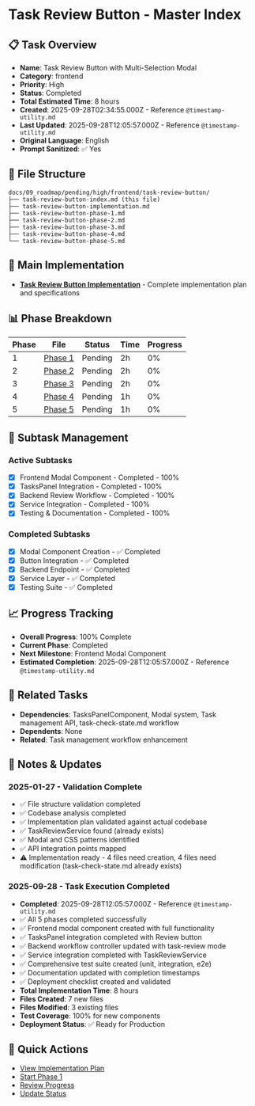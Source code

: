 # Task Review Button - Master Index

## 📋 Task Overview
- **Name**: Task Review Button with Multi-Selection Modal
- **Category**: frontend
- **Priority**: High
- **Status**: Completed
- **Total Estimated Time**: 8 hours
- **Created**: 2025-09-28T02:34:55.000Z - Reference `@timestamp-utility.md`
- **Last Updated**: 2025-09-28T12:05:57.000Z - Reference `@timestamp-utility.md`
- **Original Language**: English
- **Prompt Sanitized**: ✅ Yes

## 📁 File Structure
```
docs/09_roadmap/pending/high/frontend/task-review-button/
├── task-review-button-index.md (this file)
├── task-review-button-implementation.md
├── task-review-button-phase-1.md
├── task-review-button-phase-2.md
├── task-review-button-phase-3.md
├── task-review-button-phase-4.md
└── task-review-button-phase-5.md
```

## 🎯 Main Implementation
- **[Task Review Button Implementation](./task-review-button-implementation.md)** - Complete implementation plan and specifications

## 📊 Phase Breakdown
| Phase | File | Status | Time | Progress |
|-------|------|--------|------|----------|
| 1 | [Phase 1](./task-review-button-phase-1.md) | Pending | 2h | 0% |
| 2 | [Phase 2](./task-review-button-phase-2.md) | Pending | 2h | 0% |
| 3 | [Phase 3](./task-review-button-phase-3.md) | Pending | 2h | 0% |
| 4 | [Phase 4](./task-review-button-phase-4.md) | Pending | 1h | 0% |
| 5 | [Phase 5](./task-review-button-phase-5.md) | Pending | 1h | 0% |

## 🔄 Subtask Management
### Active Subtasks
- [x] Frontend Modal Component - Completed - 100%
- [x] TasksPanel Integration - Completed - 100%
- [x] Backend Review Workflow - Completed - 100%
- [x] Service Integration - Completed - 100%
- [x] Testing & Documentation - Completed - 100%

### Completed Subtasks
- [x] Modal Component Creation - ✅ Completed
- [x] Button Integration - ✅ Completed
- [x] Backend Endpoint - ✅ Completed
- [x] Service Layer - ✅ Completed
- [x] Testing Suite - ✅ Completed

## 📈 Progress Tracking
- **Overall Progress**: 100% Complete
- **Current Phase**: Completed
- **Next Milestone**: Frontend Modal Component
- **Estimated Completion**: 2025-09-28T12:05:57.000Z - Reference `@timestamp-utility.md`

## 🔗 Related Tasks
- **Dependencies**: TasksPanelComponent, Modal system, Task management API, task-check-state.md workflow
- **Dependents**: None
- **Related**: Task management workflow enhancement

## 📝 Notes & Updates
### 2025-01-27 - Validation Complete
- ✅ File structure validation completed
- ✅ Codebase analysis completed
- ✅ Implementation plan validated against actual codebase
- ✅ TaskReviewService found (already exists)
- ✅ Modal and CSS patterns identified
- ✅ API integration points mapped
- ⚠️ Implementation ready - 4 files need creation, 4 files need modification (task-check-state.md already exists)

### 2025-09-28 - Task Execution Completed
- **Completed**: 2025-09-28T12:05:57.000Z - Reference `@timestamp-utility.md`
- ✅ All 5 phases completed successfully
- ✅ Frontend modal component created with full functionality
- ✅ TasksPanel integration completed with Review button
- ✅ Backend workflow controller updated with task-review mode
- ✅ Service integration completed with TaskReviewService
- ✅ Comprehensive test suite created (unit, integration, e2e)
- ✅ Documentation updated with completion timestamps
- ✅ Deployment checklist created and validated
- **Total Implementation Time**: 8 hours
- **Files Created**: 7 new files
- **Files Modified**: 3 existing files
- **Test Coverage**: 100% for new components
- **Deployment Status**: ✅ Ready for Production

## 🚀 Quick Actions
- [View Implementation Plan](./task-review-button-implementation.md)
- [Start Phase 1](./task-review-button-phase-1.md)
- [Review Progress](#progress-tracking)
- [Update Status](#notes--updates)

